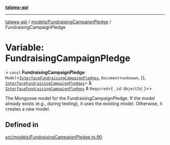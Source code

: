 [**talawa-api**](../../../README.md)

***

[talawa-api](../../../modules.md) / [models/FundraisingCampaignPledge](../README.md) / FundraisingCampaignPledge

# Variable: FundraisingCampaignPledge

\> `const` **FundraisingCampaignPledge**: `Model`\<[`InterfaceFundraisingCampaignPledges`](../interfaces/InterfaceFundraisingCampaignPledges.md), `Document`\<`unknown`, \{\}, [`InterfaceFundraisingCampaignPledges`](../interfaces/InterfaceFundraisingCampaignPledges.md)\> & [`InterfaceFundraisingCampaignPledges`](../interfaces/InterfaceFundraisingCampaignPledges.md) & `Required`\<\{ `_id`: `ObjectId`; \}\>\>

The Mongoose model for the FundraisingCampaignPledge.
If the model already exists (e.g., during testing), it uses the existing model.
Otherwise, it creates a new model.

## Defined in

[src/models/FundraisingCampaignPledge.ts:90](https://github.com/PalisadoesFoundation/talawa-api/blob/5c5b29a0ea487bda8306089fe128f43f3be29f94/src/models/FundraisingCampaignPledge.ts#L90)
